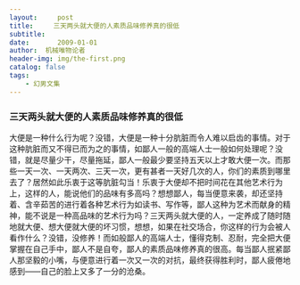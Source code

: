 ```yaml
---
layout:     post
title:     三天两头就大便的人素质品味修养真的很低
subtitle:   
date:       2009-01-01
author:  机械唯物论者
header-img: img/the-first.png
catalog: false
tags:
    - 幻男文集
---
```

### 三天两头就大便的人素质品味修养真的很低
大便是一种什么行为呢？没错，大便是一种十分肮脏而令人难以启齿的事情。对于这种肮脏而又不得已而为之的事情，如鄙人一般的高端人士一般如何处理呢？没错，就是尽量少干，尽量拖延，鄙人一般最少要坚持五天以上才敢大便一次。而那些一天一次、一天两次、三天一次，更有甚者一天好几次的人，你们的素质到哪里去了？居然如此乐衷于这等肮脏勾当！乐衷于大便却不把时间花在其他艺术行为上，这样的人，能说他们的品味有多高吗？想想鄙人，每当便意来袭，却还坚持着、含辛茹苦的进行着各种艺术行为如读书、写作等，鄙人这种为艺术而献身的精神，能不说是一种高品味的艺术行为吗？三天两头就大便的人，一定养成了随时随地就大便、想大便就大便的坏习惯，想想，如果在社交场合，你这样的行为会被人看作什么？没错，没修养！而如般鄙人的高端人士，懂得克制、忍耐，完全把大便掌握在自己手中，鄙人不是自夸，鄙人的素质品味修养真的很高。每当鄙人抿紧鄙人那坚毅的小嘴，与便意进行着一次又一次的对抗，最终获得胜利时，鄙人疲倦地感到——自己的脸上又多了一分的沧桑。